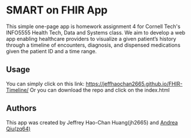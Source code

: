 # SMART on FHIR App
This simple one-page app is homework assignment 4 for Cornell Tech's INFO5555 Health Tech, Data and Systems class.
We aim to develop a web app enabling healthcare providers to visualize a given patient’s history through a timeline of encounters, diagnosis, and dispensed medications given the patient ID and a time range.


## Usage
You can simply click on this link: https://jeffhaochan2665.github.io/FHIR-Timeline/
Or you can download the repo and click on the index.html

## Authors
This app was created by Jeffrey Hao-Chan Huang(jh2665) and [Andrea Qiu(zq64)](https://github.com/ziyuqiu)